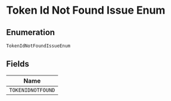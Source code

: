 
# Token Id Not Found Issue Enum

## Enumeration

`TokenIdNotFoundIssueEnum`

## Fields

| Name |
|  --- |
| `TOKENIDNOTFOUND` |

